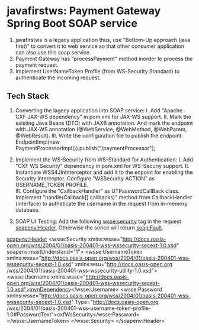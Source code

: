 # javafirstws: Payment Gateway Spring Boot SOAP service

1. javafirstws is a legacy application thus, use "Bottom-Up approach (java first)" to convert it to web service so that other consumer application can also 
use this soap service.
2. Payment Gateway has "processPayment" method inorder to process the payment request.
3. Implement UserNameToken Profile (from WS-Security Standard) to authenticate the incoming request.

## Tech Stack
1. Converting the lagecy application into SOAP service:
    I. Add "Apache CXF JAX-WS dependency" in pom.xml for JAX-WS support.
    II. Mark the existing Java Beans (DTO) with JAXB annotation. And mark the endpoint with JAX-WS annotation (@WebService, @WebMethod, @WebParam, @WebResult).
    III. Write the configuration file to publish the endpoint. 
              EndpointImpl(new PaymentProcessorImpl()).publish("/paymentProcessor");
 
 2. Implement the WS-Security from WS-Standard for Authentication:
    I. Add "CXF WS Security" dependency in pom.xml for WS-Securiy support.
    II. Instantiate WSS4JInInterceptor and add it to the enpoint for enabling the Security Interceptor. Configure "WSSecurity ACTION" as USERNAME_TOKEN PROFILE.  
    III. Configure the "CallbackHandler" as UTPasswordCallBack class. Implement "handle(Callback[] callbacks)" method from CallbackHandler (interface) to 
    autheticate the username in the request from in-memory database. 

3. SOAP UI Testing: Add the following <wsse:security> tag in the request <soapenv:Header>. Otherwise the serice will return <soap:Fault>. 

 <soapenv:Header>
    <wsse:Security xmlns:wsse="http://docs.oasis-open.org/wss/2004/01/oasis-200401-wss-wssecurity-secext-1.0.xsd" soapenv:mustUnderstand="1">
      <wsse:UsernameToken xmlns:wsse="http://docs.oasis-open.org/wss/2004/01/oasis-200401-wss-wssecurity-secext-1.0.xsd" xmlns:wsu="http://docs.oasis-open.org
      /wss/2004/01/oasis-200401-wss-wssecurity-utility-1.0.xsd">
        <wsse:Username xmlns:wsse="http://docs.oasis-open.org/wss/2004/01/oasis-200401-wss-wssecurity-secext-1.0.xsd">mvnDependency</wsse:Username>
        <wsse:Password xmlns:wsse="http://docs.oasis-open.org/wss/2004/01/oasis-200401-wss-wssecurity-secext-1.0.xsd" Type="http://docs.oasis-open.org
        /wss/2004/01/oasis-200401-wss-username-token-profile-1.0#PasswordText">cxfWsSecurity</wsse:Password>
      </wsse:UsernameToken>
    </wsse:Security>
  </soapenv:Header>
